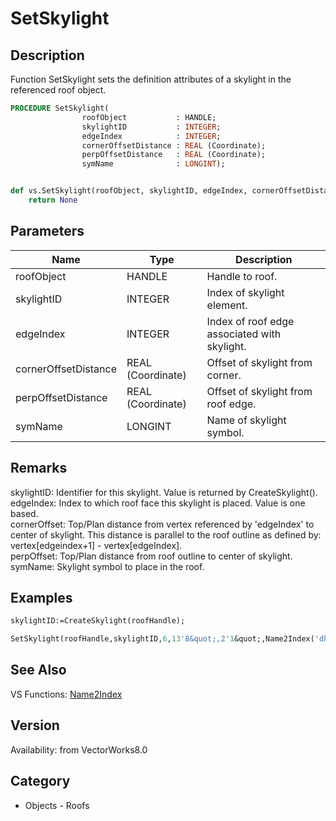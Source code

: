 # SetSkylight

## Description
Function SetSkylight sets the definition attributes of a skylight in the referenced roof object.

```pascal
PROCEDURE SetSkylight(
				roofObject           : HANDLE;
				skylightID           : INTEGER;
				edgeIndex            : INTEGER;
				cornerOffsetDistance : REAL (Coordinate);
				perpOffsetDistance   : REAL (Coordinate);
				symName              : LONGINT);
```

```python

def vs.SetSkylight(roofObject, skylightID, edgeIndex, cornerOffsetDistance, perpOffsetDistance, symName):
    return None
```

## Parameters
|Name|Type|Description|
|---|---|---|
|roofObject|HANDLE|Handle to roof.|
|skylightID|INTEGER|Index of skylight element.|
|edgeIndex|INTEGER|Index of roof edge associated with skylight.|
|cornerOffsetDistance|REAL (Coordinate)|Offset of skylight from corner.|
|perpOffsetDistance|REAL (Coordinate)|Offset of skylight from roof edge.|
|symName|LONGINT|Name of skylight symbol.|

## Remarks
skylightID: Identifier for this skylight.  Value is returned by CreateSkylight().<BR>
edgeIndex: Index to which roof face this skylight is placed.  Value is one based.<BR>
cornerOffset: Top/Plan distance from vertex referenced by 'edgeIndex' to center of skylight.  This distance is parallel to the roof outline as defined by: vertex[edgeindex+1] - vertex[edgeIndex].<BR>
perpOffset: Top/Plan distance from roof outline to center of skylight.<BR>
symName: Skylight symbol to place in the roof.

## Examples
```pascal
skylightID:=CreateSkylight(roofHandle);

SetSkylight(roofHandle,skylightID,6,13'8&quot;,2'1&quot;,Name2Index('dh2436'));


```

## See Also
VS Functions:
[Name2Index](Name2Index.md)

## Version
Availability: from VectorWorks8.0
## Category
* Objects - Roofs

